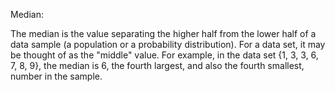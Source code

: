 Median:

The median is the value separating the higher half from the lower half of a data sample (a population or a probability distribution). For a data set, it may be thought of as the "middle" value. For example, in the data set {1, 3, 3, 6, 7, 8, 9}, the median is 6, the fourth largest, and also the fourth smallest, number in the sample.

